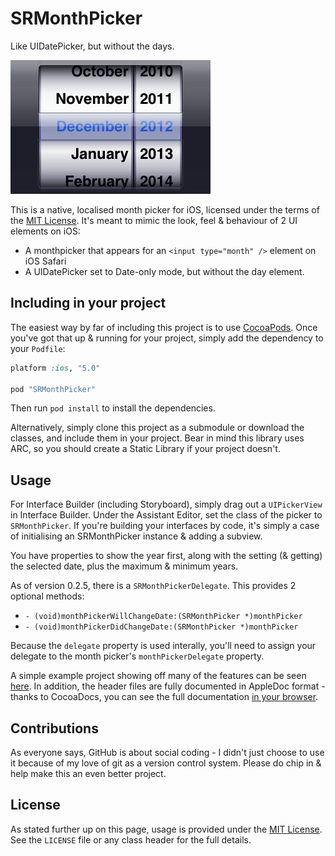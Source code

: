 # SRMonthPicker

Like UIDatePicker, but without the days.

![Screenshot](Doc/screenshot.png)

This is a native, localised month picker for iOS, licensed under the terms of the [MIT License](http://opensource.org/licenses/mit-license.php).  It's meant to mimic the look, feel & behaviour of 2 UI elements on iOS:

* A monthpicker that appears for an `<input type="month" />` element on iOS Safari
* A UIDatePicker set to Date-only mode, but without the day element.

## Including in your project

The easiest way by far of including this project is to use [CocoaPods](http://cocoapods.org).  Once you've got that up & running for your project, simply add the dependency to your `Podfile`:

```ruby
platform :ios, "5.0"

pod "SRMonthPicker"

```

Then run `pod install` to install the dependencies.

Alternatively, simply clone this project as a submodule or download the classes, and include them in your project.  Bear in mind this library uses ARC, so you should create a Static Library if your project doesn't.

## Usage

For Interface Builder (including Storyboard), simply drag out a `UIPickerView` in Interface Builder.  Under the Assistant Editor, set the class of the picker to `SRMonthPicker`.  If you're building your interfaces by code, it's simply a case of initialising an SRMonthPicker instance & adding a subview.

You have properties to show the year first, along with the setting (& getting) the selected date, plus the maximum & minimum years.

As of version 0.2.5, there is a `SRMonthPickerDelegate`.  This provides 2 optional methods:

* `- (void)monthPickerWillChangeDate:(SRMonthPicker *)monthPicker`
* `- (void)monthPickerDidChangeDate:(SRMonthPicker *)monthPicker`

Because the `delegate` property is used interally, you'll need to assign your delegate to the month picker's `monthPickerDelegate` property.

A simple example project showing off many of the features can be seen [here](https://www.github.com/simonrice/SRMonthPickerExample).  In addition, the header files are fully documented in AppleDoc format - thanks to CocoaDocs, you can see the full documentation [in your browser](http://cocoadocs.org/docsets/SRMonthPicker).

## Contributions

As everyone says, GitHub is about social coding - I didn't just choose to use it because of my love of git as a version control system.  Please do chip in & help make this an even better project.

## License

As stated further up on this page, usage is provided under the [MIT License](http://opensource.org/licenses/mit-license.php).  See the `LICENSE` file or any class header for the full details.
